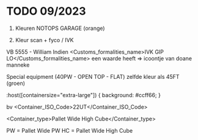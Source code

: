 # TODO 09/2023

1. Kleuren NOTOPS
 GARAGE (orange)




2. Kleur scan + fyco / IVK

VB 5555 - William
Indien <Customs_formalities_name>IVK GIP LO</Customs_formalities_name> een waarde heeft
=> icoontje van doane manneke





Special equipment (40PW - OPEN TOP - FLAT) zelfde kleur als 45FT (groen)

<tcl-card activiteit="BAANTRANSPORT" containersize="extra-large" class="shaded alert" uid="3409182319042100000" style="order: 3;"></tcl-card>
:host([containersize="extra-large"]) {
    background: #ccff66;
}

bv <Container_ISO_Code>22UT</Container_ISO_Code>


<Container_type>Pallet Wide High Cube</Container_type>

PW = Pallet Wide
PW HC = Pallet Wide High Cube